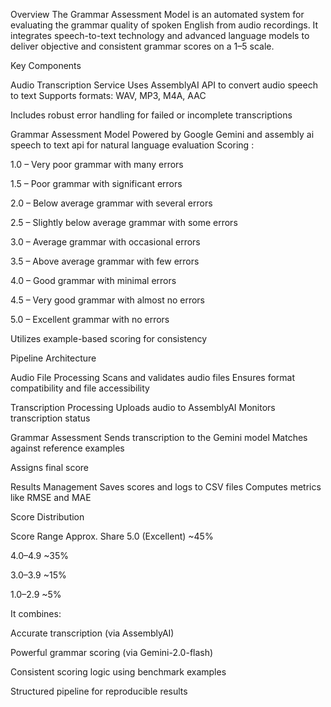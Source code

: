 Overview
The Grammar Assessment Model is an automated system for evaluating the grammar quality of spoken English from audio recordings. It integrates speech-to-text technology and advanced language models to deliver objective and consistent grammar scores on a 1–5 scale.

Key Components

Audio Transcription Service Uses AssemblyAI API to convert audio speech to text
Supports formats: WAV, MP3, M4A, AAC

Includes robust error handling for failed or incomplete transcriptions

Grammar Assessment Model Powered by Google Gemini and assembly ai speech to text api for natural language evaluation
Scoring :

1.0 – Very poor grammar with many errors

1.5 – Poor grammar with significant errors

2.0 – Below average grammar with several errors

2.5 – Slightly below average grammar with some errors

3.0 – Average grammar with occasional errors

3.5 – Above average grammar with few errors

4.0 – Good grammar with minimal errors

4.5 – Very good grammar with almost no errors

5.0 – Excellent grammar with no errors

Utilizes example-based scoring for consistency

Pipeline Architecture

Audio File Processing Scans and validates audio files
Ensures format compatibility and file accessibility

Transcription Processing Uploads audio to AssemblyAI
Monitors transcription status

Grammar Assessment Sends transcription to the Gemini model
Matches against reference examples

Assigns final score

Results Management Saves scores and logs to CSV files
Computes metrics like RMSE and MAE

Score Distribution

Score Range Approx. Share 5.0 (Excellent) ~45%

4.0–4.9 ~35%

3.0–3.9 ~15%

1.0–2.9 ~5%

It combines:

Accurate transcription (via AssemblyAI)

Powerful grammar scoring (via Gemini-2.0-flash)

Consistent scoring logic using benchmark examples

Structured pipeline for reproducible results
